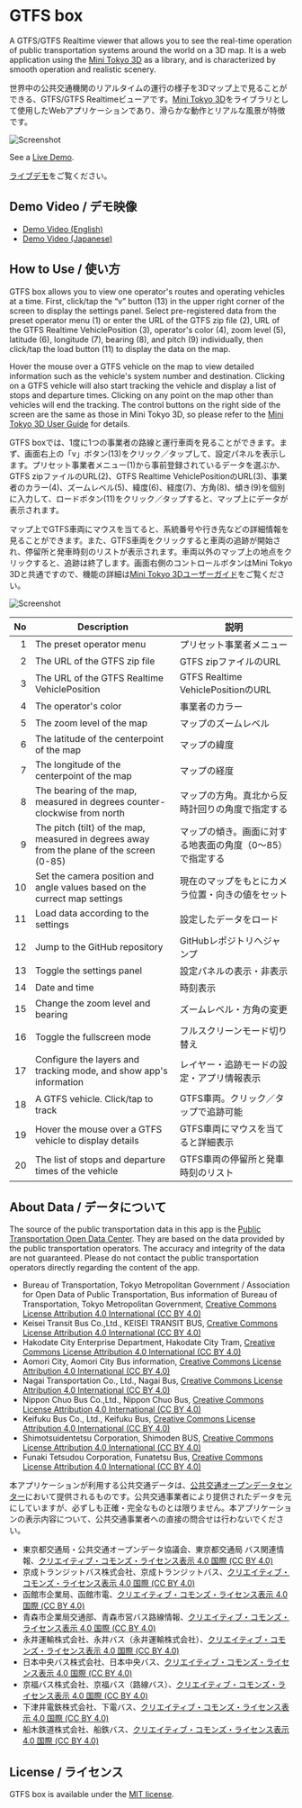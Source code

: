 # GTFS box

A GTFS/GTFS Realtime viewer that allows you to see the real-time operation of public transportation systems around the world on a 3D map. It is a web application using the [Mini Tokyo 3D](https://minitokyo3d.com) as a library, and is characterized by smooth operation and realistic scenery.

世界中の公共交通機関のリアルタイムの運行の様子を3Dマップ上で見ることができる、GTFS/GTFS Realtimeビューアです。[Mini Tokyo 3D](https://minitokyo3d.com)をライブラリとして使用したWebアプリケーションであり、滑らかな動作とリアルな風景が特徴です。

![Screenshot](https://nagix.github.io/gtfs-box/screenshot1.jpg)

See a [Live Demo](https://nagix.github.io/gtfs-box).

[ライブデモ](https://nagix.github.io/gtfs-box)をご覧ください。

## Demo Video / デモ映像

- [Demo Video (English)](https://youtu.be/VEeys6Nt4Ec)
- [Demo Video (Japanese)](https://youtu.be/raGNOVIehGo)

## How to Use / 使い方

GTFS box allows you to view one operator's routes and operating vehicles at a time. First, click/tap the “v” button (13) in the upper right corner of the screen to display the settings panel. Select pre-registered data from the preset operator menu (1) or enter the URL of the GTFS zip file (2), URL of the GTFS Realtime VehiclePosition (3), operator's color (4), zoom level (5), latitude (6), longitude (7), bearing (8), and pitch (9) individually, then click/tap the load button (11) to display the data on the map.

Hover the mouse over a GTFS vehicle on the map to view detailed information such as the vehicle's system number and destination. Clicking on a GTFS vehicle will also start tracking the vehicle and display a list of stops and departure times. Clicking on any point on the map other than vehicles will end the tracking. The control buttons on the right side of the screen are the same as those in Mini Tokyo 3D, so please refer to the [Mini Tokyo 3D User Guide](https://minitokyo3d.com/docs/master/user-guide/screen-and-operations.html) for details.

GTFS boxでは、1度に1つの事業者の路線と運行車両を見ることができます。まず、画面右上の「v」ボタン(13)をクリック／タップして、設定パネルを表示します。プリセット事業者メニュー(1)から事前登録されているデータを選ぶか、GTFS zipファイルのURL(2)、GTFS Realtime VehiclePositionのURL(3)、事業者のカラー(4)、ズームレベル(5)、緯度(6)、経度(7)、方角(8)、傾き(9)を個別に入力して、ロードボタン(11)をクリック／タップすると、マップ上にデータが表示されます。

マップ上でGTFS車両にマウスを当てると、系統番号や行き先などの詳細情報を見ることができます。また、GTFS車両をクリックすると車両の追跡が開始され、停留所と発車時刻のリストが表示されます。車両以外のマップ上の地点をクリックすると、追跡は終了します。画面右側のコントロールボタンはMini Tokyo 3Dと共通ですので、機能の詳細は[Mini Tokyo 3Dユーザーガイド](https://minitokyo3d.com/docs/master/ja/user-guide/screen-and-operations.html)をご覧ください。

![Screenshot](https://nagix.github.io/gtfs-box/screenshot2.jpg)

No | Description | 説明
-: | -- | --
1 | The preset operator menu | プリセット事業者メニュー
2 | The URL of the GTFS zip file | GTFS zipファイルのURL
3 | The URL of the GTFS Realtime VehiclePosition | GTFS Realtime VehiclePositionのURL
4 | The operator's color | 事業者のカラー
5 | The zoom level of the map | マップのズームレベル
6 | The latitude of the centerpoint of the map | マップの緯度
7 | The longitude of the centerpoint of the map | マップの経度
8 | The bearing of the map, measured in degrees counter-clockwise from north | マップの方角。真北から反時計回りの角度で指定する
9 | The pitch (tilt) of the map, measured in degrees away from the plane of the screen (0-85) | マップの傾き。画面に対する地表面の角度（0〜85）で指定する
10 | Set the camera position and angle values based on the currect map settings | 現在のマップをもとにカメラ位置・向きの値をセット
11 | Load data according to the settings | 設定したデータをロード
12 | Jump to the GitHub repository | GitHubレポジトリへジャンプ
13 | Toggle the settings panel | 設定パネルの表示・非表示
14 | Date and time | 時刻表示
15 | Change the zoom level and bearing | ズームレベル・方角の変更
16 | Toggle the fullscreen mode | フルスクリーンモード切り替え
17 | Configure the layers and tracking mode, and show app's information | レイヤー・追跡モードの設定・アプリ情報表示
18 | A GTFS vehicle. Click/tap to track | GTFS車両。クリック／タップで追跡可能
19 | Hover the mouse over a GTFS vehicle to display details | GTFS車両にマウスを当てると詳細表示
20 | The list of stops and departure times of the vehicle | GTFS車両の停留所と発車時刻のリスト

## About Data / データについて

The source of the public transportation data in this app is the [Public Transportation Open Data Center](https://www.odpt.org). They are based on the data provided by the public transportation operators. The accuracy and integrity of the data are not guaranteed. Please do not contact the public transportation operators directly regarding the content of the app.

- Bureau of Transportation, Tokyo Metropolitan Government / Association for Open Data of Public Transportation, Bus information of Bureau of Transportation, Tokyo Metropolitan Government, [Creative Commons License Attribution 4.0 International (CC BY 4.0)](https://creativecommons.org/licenses/by/4.0/deed.en)
- Keisei Transit Bus Co.,Ltd., KEISEI TRANSIT BUS, [Creative Commons License Attribution 4.0 International (CC BY 4.0)](https://creativecommons.org/licenses/by/4.0/deed.en)
- Hakodate City Enterprise Department, Hakodate City Tram, [Creative Commons License Attribution 4.0 International (CC BY 4.0)](https://creativecommons.org/licenses/by/4.0/deed.en)
- Aomori City, Aomori City Bus information, [Creative Commons License Attribution 4.0 International (CC BY 4.0)](https://creativecommons.org/licenses/by/4.0/deed.en)
- Nagai Transportation Co., Ltd., Nagai Bus, [Creative Commons License Attribution 4.0 International (CC BY 4.0)](https://creativecommons.org/licenses/by/4.0/deed.en)
- Nippon Chuo Bus Co.,Ltd., Nippon Chuo Bus, [Creative Commons License Attribution 4.0 International (CC BY 4.0)](https://creativecommons.org/licenses/by/4.0/deed.en)
- Keifuku Bus Co., Ltd., Keifuku Bus, [Creative Commons License Attribution 4.0 International (CC BY 4.0)](https://creativecommons.org/licenses/by/4.0/deed.en)
- Shimotsuidentetsu Corporation, Shimoden BUS, [Creative Commons License Attribution 4.0 International (CC BY 4.0)](https://creativecommons.org/licenses/by/4.0/deed.en)
- Funaki Tetsudou Corporation, Funatetsu Bus, [Creative Commons License Attribution 4.0 International (CC BY 4.0)](https://creativecommons.org/licenses/by/4.0/deed.en)

本アプリケーションが利用する公共交通データは、[公共交通オープンデータセンター](https://www.odpt.org\" )において提供されるものです。公共交通事業者により提供されたデータを元にしていますが、必ずしも正確・完全なものとは限りません。本アプリケーションの表示内容について、公共交通事業者への直接の問合せは行わないでください。

- 東京都交通局・公共交通オープンデータ協議会、東京都交通局 バス関連情報、[クリエイティブ・コモンズ・ライセンス表示 4.0 国際 (CC BY 4.0)](https://creativecommons.org/licenses/by/4.0/deed.ja)
- 京成トランジットバス株式会社、京成トランジットバス、[クリエイティブ・コモンズ・ライセンス表示 4.0 国際 (CC BY 4.0)](https://creativecommons.org/licenses/by/4.0/deed.ja)
- 函館市企業局、函館市電、[クリエイティブ・コモンズ・ライセンス表示 4.0 国際 (CC BY 4.0)](https://creativecommons.org/licenses/by/4.0/deed.ja)
- 青森市企業局交通部、青森市営バス路線情報、[クリエイティブ・コモンズ・ライセンス表示 4.0 国際 (CC BY 4.0)](https://creativecommons.org/licenses/by/4.0/deed.ja)
- 永井運輸株式会社、永井バス（永井運輸株式会社）、[クリエイティブ・コモンズ・ライセンス表示 4.0 国際 (CC BY 4.0)](https://creativecommons.org/licenses/by/4.0/deed.ja)
- 日本中央バス株式会社、日本中央バス、[クリエイティブ・コモンズ・ライセンス表示 4.0 国際 (CC BY 4.0)](https://creativecommons.org/licenses/by/4.0/deed.ja)
- 京福バス株式会社、京福バス（路線バス）、[クリエイティブ・コモンズ・ライセンス表示 4.0 国際 (CC BY 4.0)](https://creativecommons.org/licenses/by/4.0/deed.ja)
- 下津井電鉄株式会社、下電バス、[クリエイティブ・コモンズ・ライセンス表示 4.0 国際 (CC BY 4.0)](https://creativecommons.org/licenses/by/4.0/deed.ja)
- 船木鉄道株式会社、船鉄バス、[クリエイティブ・コモンズ・ライセンス表示 4.0 国際 (CC BY 4.0)](https://creativecommons.org/licenses/by/4.0/deed.ja)

## License / ライセンス

GTFS box is available under the [MIT license](https://opensource.org/licenses/MIT).
